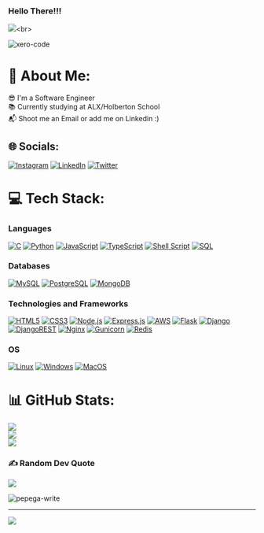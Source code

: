 ### Hello There!!!

![](https://readme-typing-svg.herokuapp.com?font=Fira+Code&amp;pause=1100&amp;width=500&amp;lines=I'm+Nnaemeka+Daniel+John.;I'm+a+Backend+Developer;)<br>

![xero-code](https://github.com/dukeofhazardz/dukeofhazardz/assets/113605239/b9eb0834-871b-4d61-8408-90e1bfe6dc93)<br>

# 💫 About Me:
😎 I'm a Software Engineer<br>
📚 Currently studying at ALX/Holberton School<br>
📬 Shoot me an Email or add me on Linkedin :)


## 🌐 Socials:
[![Instagram](https://img.shields.io/badge/Instagram-%23E4405F.svg?logo=Instagram&logoColor=white)](https://instagram.com/nnaemekaxjohn)
[![LinkedIn](https://img.shields.io/badge/LinkedIn-%230077B5.svg?logo=linkedin&logoColor=white)](https://linkedin.com/in/nnaemekaxjohn)
[![Twitter](https://img.shields.io/badge/Twitter-%231DA1F2.svg?logo=Twitter&logoColor=white)](https://twitter.com/nnaemekaxjohn) 

# 💻 Tech Stack:
### Languages
[![C](https://img.shields.io/badge/c-%2300599C.svg?style=for-the-badge&logo=c&logoColor=white)](https://github.com/dukeofhazardz)
[![Python](https://img.shields.io/badge/python-3670A0?style=for-the-badge&logo=python&logoColor=ffdd54)](https://github.com/dukeofhazardz)
[![JavaScript](https://img.shields.io/badge/javascript-%23323330.svg?style=for-the-badge&logo=javascript&logoColor=%23F7DF1E)](https://github.com/dukeofhazardz)
[![TypeScript](https://img.shields.io/badge/typescript-black?style=for-the-badge&logo=typescript&logoColor=blue)](https://github.com/dukeofhazardz)
[![Shell Script](https://img.shields.io/badge/shell_script-%23121011.svg?style=for-the-badge&logo=gnu-bash&logoColor=white)](https://github.com/dukeofhazardz)
[![SQL](https://img.shields.io/badge/sql-black?style=for-the-badge&logo=mysql)](https://github.com/dukeofhazardz)

### Databases
[![MySQL](https://img.shields.io/badge/mysql-black?style=for-the-badge&logo=mysql&logoColor=blue)](https://github.com/dukeofhazardz)
[![PostgreSQL](https://img.shields.io/badge/postgresql-black?style=for-the-badge&logo=postgresql&logoColor=blue)](https://github.com/dukeofhazardz)
[![MongoDB](https://img.shields.io/badge/mongodb-black?style=for-the-badge&logo=mongodb&logoColor=green)](https://github.com/dukeofhazardz)


### Technologies and Frameworks
[![HTML5](https://img.shields.io/badge/html5-%23E34F26.svg?style=for-the-badge&logo=html5&logoColor=white)](https://github.com/dukeofhazardz)
[![CSS3](https://img.shields.io/badge/css3-%231572B6.svg?style=for-the-badge&logo=css3&logoColor=white)](https://github.com/dukeofhazardz)
[![Node.js](https://img.shields.io/badge/node.js-black?style=for-the-badge&logo=node.js&logoColor=green)](https://github.com/dukeofhazardz)
[![Express.js](https://img.shields.io/badge/express.js-black?style=for-the-badge&logo=express.js&logoColor=blue)](https://github.com/dukeofhazardz)
[![AWS](https://img.shields.io/badge/AWS-%23FF9900.svg?style=for-the-badge&logo=amazon-aws&logoColor=white)](https://github.com/dukeofhazardz)
[![Flask](https://img.shields.io/badge/flask-black?style=for-the-badge&logo=flask&color=black)](https://github.com/dukeofhazardz)
[![Django](https://img.shields.io/badge/django-%23092E20.svg?style=for-the-badge&logo=django&logoColor=white)](https://github.com/dukeofhazardz)
[![DjangoREST](https://img.shields.io/badge/DJANGO-REST-ff1709?style=for-the-badge&logo=django&logoColor=white&color=ff1709&labelColor=gray)](https://github.com/dukeofhazardz)
[![Nginx](https://img.shields.io/badge/nginx-black?style=for-the-badge&logo=nginx&color=black)](https://github.com/dukeofhazardz)
[![Gunicorn](https://img.shields.io/badge/gunicorn-black?style=for-the-badge&logo=gunicorn&color=black)](https://github.com/dukeofhazardz)
[![Redis](https://img.shields.io/badge/Redis-black?style=for-the-badge&logo=redis)](https://github.com/dukeofhazardz)

### OS
[![Linux](https://img.shields.io/badge/linux-black?style=for-the-badge&logo=Linux)](https://github.com/dukeofhazardz)
[![Windows](https://img.shields.io/badge/Windows-black?style=for-the-badge&logo=Windows)](https://github.com/dukeofhazardz)
[![MacOS](https://img.shields.io/badge/macos-black?style=for-the-badge&logo=macos&color=black)](https://github.com/dukeofhazardz)

# 📊 GitHub Stats:
[![](https://github-readme-stats.vercel.app/api?username=dukeofhazardz&theme=dark&hide_border=false&include_all_commits=true&count_private=true)](https://github.com/dukeofhazardz)<br/>
[![](https://github-readme-streak-stats.herokuapp.com/?user=dukeofhazardz&theme=dark&hide_border=false)](https://github.com/dukeofhazardz)<br/>
[![](https://github-readme-stats.vercel.app/api/top-langs/?username=dukeofhazardz&theme=dark&hide_border=false&include_all_commits=true&count_private=true&layout=compact)](https://github.com/dukeofhazardz)

### ✍️ Random Dev Quote
[![](https://quotes-github-readme.vercel.app/api?type=horizontal&theme=radical)](https://github.com/dukeofhazardz)


![pepega-write](https://github.com/dukeofhazardz/dukeofhazardz/assets/113605239/ec4b7422-b55c-42ce-813c-2293cbbb4a3b)<br>

---
[![](https://visitcount.itsvg.in/api?id=dukeofhazardz&icon=0&color=0)](https://github.com/dukeofhazardz)


<!-- Proudly created with GPRM ( https://gprm.itsvg.in ) -->

